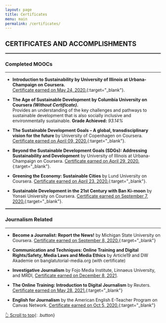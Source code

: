 ```yaml
---
layout: page
title: Certificates
menu: main
permalink: /certificates/
---
```

<a name="top"></a>
## CERTIFICATES AND ACCOMPLISHMENTS

<hr style="border:.25px solid grey">

### Completed MOOCs
---

- **Introduction to Sustainability by University of Illinois at Urbana-Champaign on Coursera.** \
[Certificate earned on May 24, 2020.](https://www.coursera.org/verify/ECP8LFN77Y2J){:target="_blank"}.

 - **The Age of Sustainable Development by Columbia University on Coursera _(Without Certificate)_.** \
Provides an understanding of the key challenges and pathways to sustainable development that is also socially inclusive and environmentally sustainable. **Grade Achieved:** _93.14%_

- **The Sustainable Development Goals – A global, transdisciplinary vision for the future** by University of Copenhagen on Coursera. [Certificate earned on April 09, 2020.](https://www.coursera.org/verify/6SRAYNZ6QPAU){:target="_blank"}.

- **Beyond the Sustainable Development Goals (SDGs): Addressing Sustainability and Development** by University of Illinois at Urbana-Champaign on Coursera. [Certificate earned on April 29, 2020.](https://www.coursera.org/verify/N6LP557SEZBR){:target="_blank"}.

- **Greening the Economy: Sustainable Cities** by Lund University on Coursera. [Certificate earned on April 23, 2020.](https://www.coursera.org/verify/VYQD82KMCJNU){:target="_blank"}.

- **Sustainable Development in the 21st Century with Ban Ki-moon** by Yonsei University on Coursera. [Certificate earned on September 7, 2020.](https://www.coursera.org/verify/VF9QHFMWQD9J){:target="_blank"}.

<hr style="border:.25px solid grey">

###  Journalism Related
---

- **Become a Journalist: Report the News!** by Michigan State University on Coursera. [Certificate earned on September 8, 2020.](https://coursera.org/verify/specialization/BDCJDL24YX5G){:target="_blank"}

- **Communication and Techniques: Online Training and Digital Rights/Safety, Media Laws and Media Ethics** by Article19 and DW Akademie on banglatutorial-media.org (with certificate)

- **Investigative Journalism** by Fojo Media Institute, Linnaeus University, and MRDI, [Certificate earned on December 8, 2021]().

- **The Online Training: Introduction to Digital Journalism** by Reuters. [Certificate earned on May 28, 2021.]( https://reutersdigitaljournalism.com/course_completed_certificate/30042.html?l=en){:target="_blank"}

- **English for Journalism** by the American English E-Teacher Program on Canvas Network. [Certificate earned on Oct 5, 2020.]( https://aee-teacher.badgr.com/public/assertions/GVmkXW_qRluBA3FelnZXwQ){:target="_blank"}


<p> </p>

[👆 Scroll to top](#top){: .button}

<!--
- **Course Name** \
 [Ttile](url){:target="_blank"}.
-->

